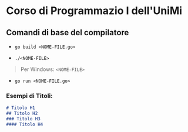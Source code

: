 # Corso di Programmazio I dell'UniMi

## Comandi di base del compilatore
- `go build <NOME-FILE.go>`
* `./<NOME-FILE>`
>Per Windows: `<NOME-FILE>`
+ `go run <NOME-FILE.go>`

### Esempi di Titoli:
```markdown
# Titolo H1
## Titolo H2
### Titolo H3
#### Titolo H4
